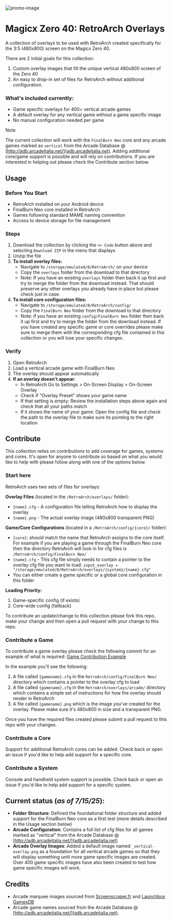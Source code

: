 ![promo-image](https://github.com/user-attachments/assets/9b889edc-90f8-457c-b804-c3802ac050ef)

# Magicx Zero 40: RetroArch Overlays

A collection of overlays to be used with RetroArch created specifically for the 3:5 (480x800) screen on the Magicx Zero 40.  

There are 2 initial goals for this collection:

1. Custom overlay images that fill the unique vertical 480x800 screen of the Zero 40
2. An easy to drop-in set of files for RetroArch without additional configuration.

### What's included currently:
- Game specific overlays for 400+ vertical arcade games
- A default overlay for any vertical game without a game specific image
- No manual configuration needed per game

> [!NOTE]  
> The current collection will work with the `FinalBurn Neo` core and any arcade games marked as `vertical` from the Arcade Database @ [http://adb.arcadeitalia.net/](adb.arcadeitalia.net).  Adding additional core/game support is possible and will rely on contributions.  If you are interested in helping out please check the Contribute section below.

## Usage

### Before You Start
- RetroArch installed on your Android device
- FinalBurn Neo core installed in RetroArch  
- Games following standard MAME naming convention
- Access to device storage for file management

### Steps

1. Download the collection by clicking the `<> Code` button above and selecting `Download ZIP` in the menu that displays
2. Unzip the file
3. **To install overlay files:**
   - Navigate to `/storage/emulated/0/RetroArch/` on your device
   - Copy the `overlays` folder from the download to that directory
   - Note: If you have an existing `overlays` folder then back it up first and try to merge the folder from the download instead. That should preserve any other overlays you already have in place but please check just in case.
4. **To install core configuration files:**
   - Navigate to `/storage/emulated/0/RetroArch/config/`
   - Copy the `FinalBurn Neo` folder from the download to that directory
   - Note: if you have an existing `config/FinalBurn Neo` folder then back it up first and try to merge the folder from the download instead.  If you have created any specific game or core overrides please make sure to merge them with the corresponding cfg file contained in this collection or you will lose your specific changes.

### Verify
1. Open RetroArch
2. Load a vertical arcade game with FinalBurn Neo
3. The overlay should appear automatically
4. **If an overlay doesn't appear**:
   - In RetroArch Go to Settings > On-Screen Display > On-Screen Overlay
   - Check if "Overlay Preset" shows your game name
   - If that setting is empty: Review the installation steps above again and check that all your paths match
   - If it shows the name of your game: Open the config file and check the path to the overlay file to make sure its pointing to the right location

## Contribute

This collection relies on contributions to add coverage for games, systems and cores. It's open for anyone to contribute so based on what you would like to help with please follow along with one of the options below.

### Start here

RetroArch uses two sets of files for overlays:

**Overlay Files** (located in the `/RetroArch/overlays/` folder):

- `{name}.cfg` - A configuration file telling RetroArch how to display the overlay
- `{name}.png` - The actual overlay image (480x800 transparent PNG)

**Game/Core Configurations** (located in a `/RetroArch/config/{core}/` folder):

- `{core}`: should match the name that RetroArch assigns to the core itself. For example if you are playing a game through the FinalBurn Neo core then the directory RetroArch will look in for cfg files is `/RetroArch/config/FinalBurn Neo/`
- `{name}.cfg` - This cfg file simply needs to contain a pointer to the overlay cfg file you want to load: `input_overlay = "/storage/emulated/0/RetroArch/overlays/{system}/{name}.cfg"`
- You can either create a game specific or a global core configuration in this folder

**Loading Priority:**

1. Game-specific config (if exists)
2. Core-wide config (fallback)

To contribute an update/change to this collection please fork this repo, make your change and then open a pull request with your change to this repo.

### Contribute a Game

To contribute a game overlay please check the following commit for an example of what is required:
[Game Contribution Example](https://github.com/anthonycaccese/magicx-zero-40-retroarch-overlays/commit/bd854d3e58d5c0dda3666652c240d791e478117b)

In the example you'll see the following:

1. A file called `{gamename}.cfg` in the `RetroArch/config/FinalBurn Neo/` directory which contains a pointer to the overlay cfg to load
2. A file called `{gamename}.cfg` in the `RetroArch/overlays/arcade/` directory which contains a simple set of instructions for how the overlay should render in RetroArch
3. A file called `{gamename}.png` which is the image you've created for the overlay.  Please make sure it's 480x800 in size and a transparent PNG.

Once you have the required files created please submit a pull request to this repo with your changes.

### Contribute a Core

Support for additional RetroArch cores can be added. Check back or open an issue if you'd like to help add support for a specific core.

### Contribute a System  

Console and handheld system support is possible. Check back or open an issue if you'd like to help add support for a specific system.

## Current status (*as of 7/15/25*):

- **Folder Structure**: Defined the foundational folder structure and added support for the FinalBurn Neo core as a first test (more details described in the Usage section below)
- **Arcade Configuration**: Contains a full list of cfg files for all games marked as "vertical" from the Arcade Database @ [http://adb.arcadeitalia.net/](adb.arcadeitalia.net)
- **Arcade Overlay Images**: Added a default image named `_vertical-overlay.png` as a foundation for all vertical arcade games so that they will display something until more game specific images are created.  Over 400 game specific images have also been created to test how game specific images will work.

## Credits

- Arcade marquee images sourced from [Screenscraper.fr](Screenscraper.fr) and [Launchbox GamesDB](https://gamesdb.launchbox-app.com/)
- Arcade game names sourced from the Arcade Database @ [http://adb.arcadeitalia.net/](adb.arcadeitalia.net).